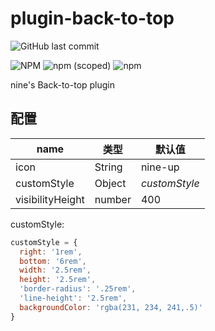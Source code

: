 # plugin-back-to-top
![GitHub last commit](https://img.shields.io/github/last-commit/NineSwordsMonster/vuepress-plugin-back-to-top)

![NPM](https://img.shields.io/npm/l/@nines/vuepress-plugin-back-to-top)
![npm (scoped)](https://img.shields.io/npm/v/@nines/vuepress-plugin-back-to-top)
![npm](https://img.shields.io/npm/dt/@nines/vuepress-plugin-back-to-top)

nine's Back-to-top plugin

## 配置

|name|类型|默认值|
|----|----|----|
|icon|String|nine-up|
|customStyle|Object|*customStyle* |
|visibilityHeight|number|400|

customStyle: 
  ```js
  customStyle = {
    right: '1rem',
    bottom: '6rem',
    width: '2.5rem',
    height: '2.5rem',
    'border-radius': '.25rem',
    'line-height': '2.5rem',
    backgroundColor: 'rgba(231, 234, 241,.5)'
  }
  ```